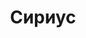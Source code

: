 --- 
title: "Сириус" 
site: "http://www.feorielt.ru" 
town: "Феодосия" 
tel: ["+38 0656 231177, +38 095 8629560, +380997862120"] 
address: "Россия, Республика Крым, г. Феодосия, ул. Куйбышева, 31" 
mail: "kovalieval@mail.ru" 
--- 